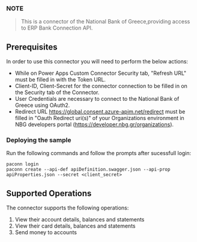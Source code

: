 
### NOTE
> This is a connector of the National Bank of Greece,providing access to ERP Bank Connection API.


## Prerequisites
In order to use this connector you will need to perform the below actions:
* While on Power Apps Custom Connector Security tab, "Refresh URL" must be filled in with the Token URL.
* Client-ID, Client-Secret for the connector connection to be filled in on the Security tab of the Connector.
* User Credentials are necessary to connect to the National Bank of Greece using OAuth2.
* Redirect URL https://global.consent.azure-apim.net/redirect must be filled  in  "Oauth Redirect uri(s)" of your Organizations environment in NBG developers portal (https://developer.nbg.gr/organizations).

### Deploying the sample
Run the following commands and follow the prompts after sucessfull login:

```paconn
paconn login
paconn create --api-def apiDefinition.swagger.json --api-prop apiProperties.json --secret <client_secret>
```

## Supported Operations
The connector supports the following operations:
1.  View their account details, balances and statements
2.  View their card details, balances and statements
3.  Send money to accounts



